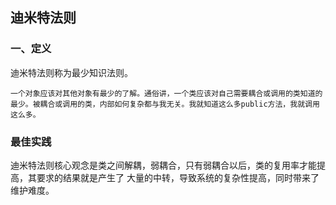 ## 迪米特法则

### 一、定义

迪米特法则称为最少知识法则。

    一个对象应该对其他对象有最少的了解。通俗讲，一个类应该对自己需要耦合或调用的类知道的最少。被耦合或调用的类，内部如何复杂都与我无关。我就知道这么多public方法，我就调用这么多。
    
### 最佳实践

迪米特法则核心观念是类之间解耦，弱耦合，只有弱耦合以后，类的复用率才能提高，其要求的结果就是产生了 大量的中转，导致系统的复杂性提高，同时带来了维护难度。